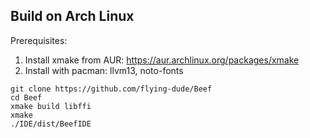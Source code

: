## Build on Arch Linux

Prerequisites:

1) Install xmake from AUR: https://aur.archlinux.org/packages/xmake
2) Install with pacman: llvm13, noto-fonts

```
git clone https://github.com/flying-dude/Beef
cd Beef
xmake build libffi
xmake
./IDE/dist/BeefIDE
```
